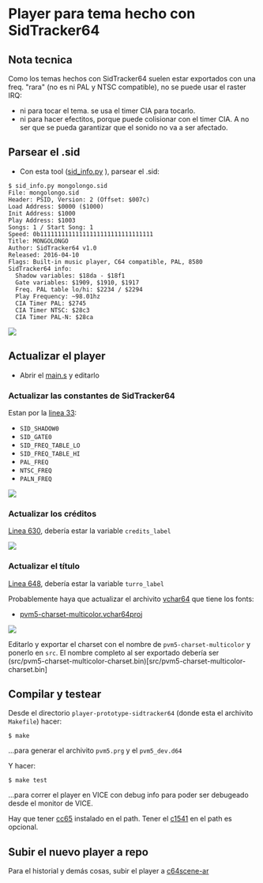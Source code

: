 # Player para tema hecho con SidTracker64

## Nota tecnica

Como los temas hechos con SidTracker64 suelen estar exportados con una freq. "rara"
(no es ni PAL y NTSC compatible), no se puede usar el raster IRQ:

* ni para tocar el tema. se usa el timer CIA para tocarlo.
* ni para hacer efectitos, porque puede colisionar con el timer CIA. A no ser que se pueda garantizar que el sonido no va a ser afectado.


## Parsear el .sid

* Con esta tool ([sid_info.py](https://github.com/ricardoquesada/c64-misc/blob/master/tools/sid_info.py) ), parsear el .sid:

```
$ sid_info.py mongolongo.sid
File: mongolongo.sid
Header: PSID, Version: 2 (Offset: $007c)
Load Address: $0000 ($1000)
Init Address: $1000
Play Address: $1003
Songs: 1 / Start Song: 1
Speed: 0b11111111111111111111111111111111
Title: MONGOLONGO
Author: SidTracker64 v1.0
Released: 2016-04-10
Flags: Built-in music player, C64 compatible, PAL, 8580
SidTracker64 info:
  Shadow variables: $18da - $18f1
  Gate variables: $1909, $1910, $1917
  Freq. PAL table lo/hi: $2234 / $2294
  Play Frequency: ~98.01hz
  CIA Timer PAL: $2745
  CIA Timer NTSC: $28c3
  CIA Timer PAL-N: $28ca
```

![](https://lh3.googleusercontent.com/-FW27-CTV2n0/V0w2K10HCjI/AAAAAAABeJY/lbE9HXjOHIQIJGTgBHYsCMbMKBuS7rYJwCCo/s640/Screen%2BShot%2B2016-05-30%2Bat%2B9.35.19%2BAM.png)

## Actualizar el player

* Abrir el [main.s](src/main.s) y editarlo

### Actualizar las constantes de SidTracker64

Estan por la [linea 33](https://github.com/c64scene-ar/sid-player/blob/master/player-prototype-sidtracker64/src/main.s#L33):

* `SID_SHADOW0`
* `SID_GATE0`
* `SID_FREQ_TABLE_LO`
* `SID_FREQ_TABLE_HI`
* `PAL_FREQ`
* `NTSC_FREQ`
* `PALN_FREQ`

![](https://lh3.googleusercontent.com/-uBnxrPf4FOY/V0w2Lh4OH1I/AAAAAAABeJw/xZUzkLeW9T4IIkRxf23BxTUIpolpKmOYQCCo/s640/Screen%2BShot%2B2016-05-30%2Bat%2B9.39.49%2BAM.png)


### Actualizar los créditos

[Linea 630](https://github.com/c64scene-ar/sid-player/blob/master/player-prototype-sidtracker64/src/main.s#L630), debería estar la variable `credits_label`

![](https://lh3.googleusercontent.com/-pbAigkANIv0/V0w2LcVcR6I/AAAAAAABeJk/QtuuSWT4T9o80MSvdTuPHFm3v2lCCDXdACCo/s640/Screen%2BShot%2B2016-05-30%2Bat%2B9.36.53%2BAM.png)

### Actualizar el título

[Linea 648](https://github.com/c64scene-ar/sid-player/blob/master/player-prototype-sidtracker64/src/main.s#L648), debería estar la variable `turro_label`

Probablemente haya que actualizar el archivito [vchar64](https://github.com/ricardoquesada/vchar64) que tiene los fonts:

* [pvm5-charset-multicolor.vchar64proj](external_res/pvm5-charset-multicolor.vchar64proj)

![](https://lh3.googleusercontent.com/-aAAK1VWePBE/V0w2K4cWt1I/AAAAAAABeJc/M6PV5QmIX8okhXkTK03o0h00leUnwcncQCCo/s640/Screen%2BShot%2B2016-05-30%2Bat%2B9.36.05%2BAM.png)

Editarlo y exportar el charset con el nombre de `pvm5-charset-multicolor` y ponerlo en `src`.
El nombre completo al ser exportado debería ser (src/pvm5-charset-multicolor-charset.bin)[src/pvm5-charset-multicolor-charset.bin]

## Compilar y testear

Desde el directorio `player-prototype-sidtracker64` (donde esta el archivito `Makefile`) hacer:

```
$ make
```
...para generar el archivito `pvm5.prg` y el `pvm5_dev.d64`

Y hacer:

```
$ make test
```
...para correr el player en VICE con debug info para poder ser debugeado desde el monitor de VICE.

Hay que tener [cc65](http://cc65.github.io/cc65/) instalado en el path. Tener el [c1541](http://vice-emu.sourceforge.net/) en el path es opcional.

## Subir el nuevo player a repo

Para el historial y demás cosas, subir el player a [c64scene-ar](https://github.com/c64scene-ar/sid-player)
